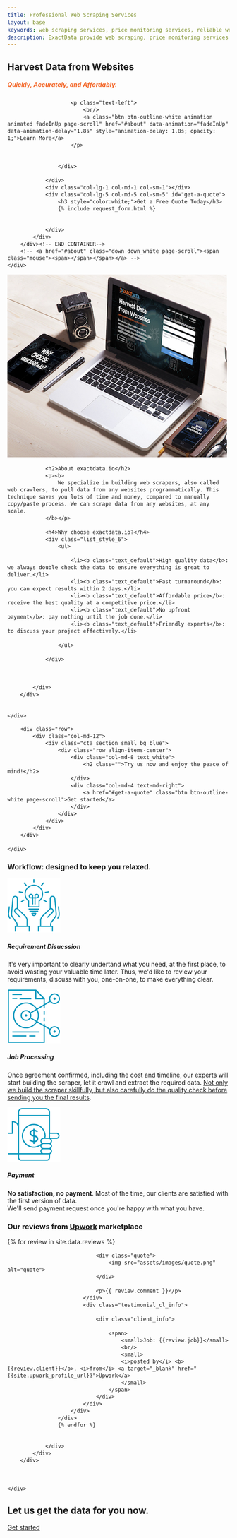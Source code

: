 ```yaml
---
title: Professional Web Scraping Services
layout: base
keywords: web scraping services, price monitoring services, reliable web scraping services, best web scraping services, custom web scraping service
description: ExactData provide web scraping, price monitoring services. Our full services will build and setup everything for you.
---
```



<section id="home" class="banner_section background_bg overlay_bg full_screen" data-img-src="assets/images/banner.jpg" style="background: url('assets/images/banner.jpg') center center / cover;">
    <div class="banner_slide_content">
        <div class="container"><!-- STRART CONTAINER -->
            <div class="row justify-content-center">
                <div class="col-lg-6 col-md-6 col-sm-6">
                    <div class="banner_content text_white">
                        <h2 class="animation" data-animation="fadeInDown" data-animation-delay="1s">Harvest Data from Websites</h2>
                        <h5 style="color:#F36729;">Quickly, Accurately, and Affordably.</h5>
                        
                        <p class="text-left">
                            <br/>
                            <a class="btn btn-outline-white animation animated fadeInUp page-scroll" href="#about" data-animation="fadeInUp" data-animation-delay="1.8s" style="animation-delay: 1.8s; opacity: 1;">Learn More</a>
                        </p>
                            

                    </div>
                    
                </div>
                <div class="col-lg-1 col-md-1 col-sm-1"></div>
                <div class="col-lg-5 col-md-5 col-sm-5" id="get-a-quote">
                    <h3 style="color:white;">Get a Free Quote Today</h3>
                    {% include request_form.html %}
                    

                </div> 
            </div>
        </div><!-- END CONTAINER-->
        <!-- <a href="#about" class="down down_white page-scroll"><span class="mouse"><span></span></span></a> -->
    </div>
    
</section>

<section id="about" class="overflow_hide">
    <div class="container">
        <div class="row align-items-center">
            <div class="col-md-6 col-sm-12 mb-4 mb-lg-0 animation animated fadeInLeft" data-animation="fadeInLeft" data-animation-delay="0.2s" style="animation-delay: 0.2s; opacity: 1;">
                <div class="fancy_style">
                    <img src="assets/images/about.jpg" alt="about exactdata.io">
                </div>
            </div>
            <div class="col-md-6 col-sm-12 animation animated fadeInRight" data-animation="fadeInRight" data-animation-delay="0.4s" style="animation-delay: 0.4s; opacity: 1;">
                
                <h2>About exactdata.io</h2>
                <p><b>
                    We specialize in building web scrapers, also called web crawlers, to pull data from any websites programmatically. This technique saves you lots of time and money, compared to manually copy/paste process. We can scrape data from any websites, at any scale.
                </b></p>
                
                <h4>Why choose exactdata.io?</h4>
                <div class="list_style_6">
                    <ul>

                        <li><b class="text_default">High quality data</b>: we always double check the data to ensure everything is great to deliver.</li>
                        <li><b class="text_default">Fast turnaround</b>: you can expect results within 2 days.</li>
                        <li><b class="text_default">Affordable price</b>: receive the best quality at a competitive price.</li>
                        <li><b class="text_default">No upfront payment</b>: pay nothing until the job done.</li>
                        <li><b class="text_default">Friendly experts</b>: to discuss your project effectively.</li>
                        
                    </ul>
                    
                </div>



            </div>
        </div>

         
    </div>
</section>
<section>
    <div class="container">

        <div class="row">
            <div class="col-md-12">
                <div class="cta_section_small bg_blue">
                    <div class="row align-items-center">
                        <div class="col-md-8 text_white">
                            <h2 class="">Try us now and enjoy the peace of mind!</h2>
                        </div>
                        <div class="col-md-4 text-md-right">    
                            <a href="#get-a-quote" class="btn btn-outline-white page-scroll">Get started</a>
                        </div>
                    </div>
                </div>
            </div>
        </div>  

    </div>
</section>

<section id="workflow"  class="light_gray_bg">
    <div class="container">
        <div class="row mb-4">
            <div class="col-md-12 text-center">
                <h3>Workflow: designed to keep you relaxed.</h3>
            </div>
        </div>
        <div class="row justify-content-center">
            <div class="col-md-4 col-sm-6 mb-md-0 mb-3 text-center">
                <div class="icon_box">
                    <div class="box_icon mb-3"> 
                        <img src="/assets/images/step-requirement.png"/>
                    </div>
                    <div class="icon_box_content">
                        <h5>Requirement Disucssion</h5>
                        <p>It's very important to clearly undertand what you need, at the first place, to avoid wasting your valuable time later. Thus, we'd like to review your requirements, discuss with you, one-on-one, to make everything clear.</p>
                    </div>
                </div>
            </div>
            <div class="col-md-4 col-sm-6 mb-md-0 mb-3 text-center">
                <div class="icon_box">
                    <div class="box_icon mb-3"> 
                        <img src="/assets/images/step-process.png"/>
                    </div>
                    <div class="icon_box_content">
                        <h5>Job Processing</h5>
                        <p>Once agreement confirmed, including the cost and timeline, our experts will start building the scraper, let it crawl and extract the required data. <u>Not only we build the scraper skillfully, but also carefully do the quality check before sending you the final results</u>.</p>
                    </div>
                </div>
            </div>
            <div class="col-md-4 col-sm-6 mb-md-0 mb-3 text-center">
                <div class="icon_box">
                    <div class="box_icon mb-3"> 
                        <img src="/assets/images/step-payment.png"/>
                    </div>
                    <div class="icon_box_content">
                        <h5>Payment</h5>
                        <p><b>No satisfaction, no payment</b>. Most of the time, our clients are satisfied with the first version of data.<br/>We'll send payment request once you're happy with what you have.</p>
                    </div>
                 </div>
            </div>
        </div>
    </div>
</section>




<section id="reviews" class="bg-dark background_bg fixed_bg bg_size_auto" data-img-src="assets/images/icon_pattern.png"> 
    <div class="container">
        <div class="row mb-4">
            <div class="col-md-12">
                <div class="heading_s3 heading_light text-center">
                    <h3>Our reviews from <a href="{{site.upwork_profile_url}}" target="_blank" class="text_default">Upwork</a> marketplace</h3>
                </div>
            </div>
        </div>
        <div class="row justify-content-center">
            <div class="col-md-12">
                <div class="testimonial_slider testimonial_style3 text_white carousel_slide3 owl-carousel owl-theme" data-margin="10" data-center="true" data-loop="true" data-autoplay="true">
                    {% for review in site.data.reviews %}
                    <div class="item">
                        <div class="testimonial_box">
                            <div class="testi_meta">

                                <div class="quote">
                                    <img src="assets/images/quote.png" alt="quote">
                                </div>
                                
                                <p>{{ review.comment }}</p>
                            </div>
                            <div class="testimonial_cl_info">
                                
                                <div class="client_info">
                                    
                                    <span>
                                        <small>Job: {{review.job}}</small>
                                        <br/>
                                        <small>
                                        <i>posted by</i> <b>{{review.client}}</b>, <i>from</i> <a target="_blank" href="{{site.upwork_profile_url}}">Upwork</a>
                                        </small>
                                    </span>
                                </div>
                            </div>
                        </div>
                    </div>
                    {% endfor %}
                    
                    
                </div>
            </div>
        </div>

        

    </div>
</section>
<section>
    <div class="container">
        <div class="row">
                    <div class="col-md-12">
                        <div class="cta_section_small background_bg blue_overlay_bg position-relative fixed_bg" data-img-src="assets/images/cta_bg.jpg" style="background: url('assets/images/cta_bg.jpg') center center / cover;">
                            <div class="row align-items-center">
                                <div class="col-md-8 text_white">
                                    <h2 class="">Let us get the data for you now.</h2>
                                </div>
                                <div class="col-md-4 text-md-right">    
                                    <a href="#get-a-quote" class="btn btn-outline-white page-scroll">Get started</a>
                                </div>
                            </div>
                        </div>
                    </div>
        </div>
    </div>
</section>



